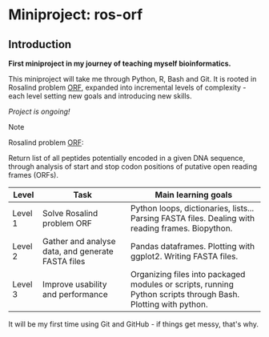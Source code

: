 # Miniproject: ros-orf
## Introduction
**First miniproject in my journey of teaching myself bioinformatics.**

This miniproject will take me through Python, R, Bash and Git.
It is rooted in Rosalind problem [ORF](https://rosalind.info/problems/orf/), expanded into incremental levels of complexity - each level setting new goals and introducing new skills.

*Project is ongoing!*


> [!NOTE]
> Rosalind problem [ORF](https://rosalind.info/problems/orf/):
> 
> Return list of all peptides potentially encoded in a given DNA sequence, through analysis of start and stop codon positions of putative open reading frames (ORFs).


| Level | Task | Main learning goals |
| ----- | ---- | -------------- |
| Level 1 | Solve Rosalind problem ORF | Python loops, dictionaries, lists... Parsing FASTA files. Dealing with reading frames. Biopython. |
| Level 2 | Gather and analyse data, and generate FASTA files | Pandas dataframes. Plotting with ggplot2. Writing FASTA files. |
| Level 3 | Improve usability and performance | Organizing files into packaged modules or scripts, running Python scripts through Bash. Plotting with python. |

It will be my first time using Git and GitHub - if things get messy, that's why. 
